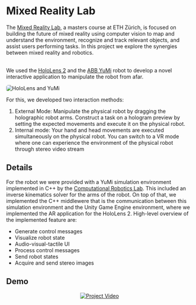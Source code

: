 # Mixed Reality Lab

The [Mixed Reality Lab](https://www.microsoft.com/en-us/research/lab/mixed-reality-ai-zurich/), a masters course at ETH Zürich, is focused on building the future of mixed reality using computer vision to map and understand the environment, recognize and track relevant objects, and assist users performing tasks.
In this project we explore the synergies between mixed reality and robotics.
<br/><br/>

We used the [HoloLens 2](https://www.microsoft.com/en-us/hololens) and the [ABB YuMi](https://new.abb.com/products/robotics/robots/collaborative-robots/yumi/dual-arm) robot to develop a novel interactive application to manipulate the robot from afar.

<img class="w-full md:w-2/3"  style="overflow:hidden;  display: block; margin: 0 auto; border-radius: 5px" src="../images/holo_yumi.avif" alt="HoloLens and YuMi" >

For this, we developed two interaction methods:

1. External Mode: Manipulate the physical robot by dragging the holographic robot arms. Construct a task on a hologram preview by setting the expected movements and execute it on the physical robot.
2. Internal mode: Your hand and head movements are executed simultaneously on the physical robot. You can switch to a VR mode where one can experience the environment of the physical robot through stereo video stream

## Details

For the robot we were provided with a YuMi simulation environment implemented in C++ by the [Computational Robotics Lab](https://crl.ethz.ch/). This included an inverse kinematics solver for the arms of the robot.
On top of that, we implemented the C++ middlewere that is the communication between this simulation environment and the Unity Game Engine environment, where we implemented the AR application for the HoloLens 2. High-level overview of the implemented feature are:

- Generate control messages
- Visualize robot state
- Audio-visual-tactile UI
- Process control messages
- Send robot states
- Acquire and send stereo images

## Demo

<div align="center">

[![Project Video](https://img.youtube.com/vi/Vg0ykQulvPg/hqdefault.jpg)](https://www.youtube.com/watch?v=Vg0ykQulvPg)

</div>
